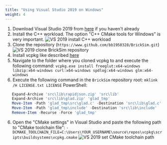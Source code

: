 ```yaml
---
title: "Using Visual Studio 2019 on Windows"
weight: 4
---
```


1. Download Visual Studio 2019 from [here](https://visualstudio.microsoft.com/en/downloads/) if you haven't already
2. Install the C++ workload. The option "C++ CMake tools for Windows" is very important.
   ![VS 2019 install C++ workload](../../../../../img/vs_windows_install_cpp.png)
3. Clone the repository (`https://www.github.com/bb1950328/BrickSim.git`)
   ![VS 2019 clone BrickSim repository](../../../../../img/vs_windows_clone_repo.png)
4. Install vcpkg like described [here](https://docs.microsoft.com/en-us/cpp/build/install-vcpkg?view=msvc-160&tabs=windows)
5. Navigate to the folder where you cloned vcpkg to and execute the following command: `vcpkg.exe install freeglut:x64-windows libzip:x64-windows curl:x64-windows spdlog:x64-windows glm:x64-windows`
6. Execute the following command in the `BrickSim` repository root: `mklink /H LICENSE.txt LICENSE`
   PowerShell:
```PowerShell
   Expand-Archive 'src\lib\rapidjson.zip' 'src\lib'
   Expand-Archive 'src\lib\glad.zip' 'glad_tmp'
   Move-Item -Path 'glad_tmp\src\glad.c' -Destination 'src\lib\glad.c'
   Move-Item -Path 'glad_tmp\include' -Destination 'src\lib\include'
   Remove-Item -Recurse -Force 'glad_tmp'
```
6. Open the "CMake settings" in Visual Studio and paste the following path to "CMake toolchain file": `-DCMAKE_TOOLCHAIN_FILE=C:\Users\YOUR_USERNAME\source\repos\vcpkg\scripts\buildsystems\vcpkg.cmake`
   ![VS 2019 set CMake toolchain path](../../../../../img/vs_cmake_toolchain_path.png)

